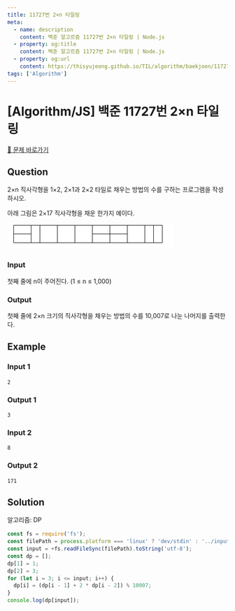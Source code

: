 ```yaml
---
title: 11727번 2×n 타일링
meta:
  - name: description
    content: 백준 알고르즘 11727번 2×n 타일링 | Node.js
  - property: og:title
    content: 백준 알고르즘 11727번 2×n 타일링 | Node.js
  - property: og:url
    content: https://thisyujeong.github.io/TIL/algorithm/baekjoon/11727.html
tags: ['Algorithm']
---
```


# [Algorithm/JS] 백준 11727번 2×n 타일링

[🔗 문제 바로가기](https://www.acmicpc.net/problem/11727)

## Question

2×n 직사각형을 1×2, 2×1과 2×2 타일로 채우는 방법의 수를 구하는 프로그램을 작성하시오.

아래 그림은 2×17 직사각형을 채운 한가지 예이다.

<img src="../../.vuepress/public/image/algorithm-11727.gif" alt="11727번 알고리즘 예시">

### Input

첫째 줄에 n이 주어진다. (1 ≤ n ≤ 1,000)

### Output

첫째 줄에 2×n 크기의 직사각형을 채우는 방법의 수를 10,007로 나눈 나머지를 출력한다.

## Example

### Input 1

```
2
```

### Output 1

```
3
```

### Input 2

```
8
```

### Output 2

```
171
```

## Solution

알고리즘: DP

```js
const fs = require('fs');
const filePath = process.platform === 'linux' ? 'dev/stdin' : '../input.txt';
const input = +fs.readFileSync(filePath).toString('utf-8');
const dp = [];
dp[1] = 1;
dp[2] = 3;
for (let i = 3; i <= input; i++) {
  dp[i] = (dp[i - 1] + 2 * dp[i - 2]) % 10007;
}
console.log(dp[input]);
```
